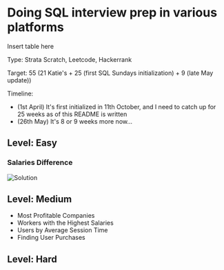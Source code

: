 # Doing SQL interview prep in various platforms

Insert table here

Type: Strata Scratch, Leetcode, Hackerrank

Target: 55 (21 Katie's + 25 (first SQL Sundays initialization) + 9 (late May update))

Timeline:

- (1st April) It's first initialized in 11th October, and I need to catch up for 25 weeks as of this README is written
- (26th May) It's 8 or 9 weeks more now...

## Level: Easy

### Salaries Difference

![Solution](https://github.com/vioxcd/sql-interviews-prep/assets/31486724/5733e1f9-fda6-4f04-ad3c-a2fad8e277e8)

## Level: Medium

- Most Profitable Companies
- Workers with the Highest Salaries
- Users by Average Session Time
- Finding User Purchases

## Level: Hard
